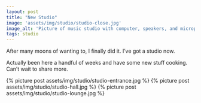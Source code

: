 ```yaml
---
layout: post
title: "New Studio"
image: 'assets/img/studio/studio-close.jpg'
image_alt: 'Picture of music studio with computer, speakers, and microphone'
tags: studio
---
```


After many moons of wanting to, I finally did it. I’ve got a studio now.

Actually been here a handful of weeks and have some new stuff cooking. Can’t wait to share more.

{% picture post assets/img/studio/studio-entrance.jpg %}
{% picture post assets/img/studio/studio-hall.jpg %}
{% picture post assets/img/studio/studio-lounge.jpg %}